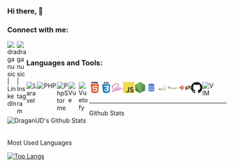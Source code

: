 ### Hi there, 👋

### Connect with me:
[<img align="left" alt="draganusic | LinkedIn" width="22px" src="https://cdn.jsdelivr.net/npm/simple-icons@v3/icons/linkedin.svg" />][linkedin]
[<img align="left" alt="draganusic | Instagram" width="22px" src="https://cdn.jsdelivr.net/npm/simple-icons@v3/icons/instagram.svg" />][instagram]

<br/>

### Languages and Tools:

<br/>
<img src="" alt="">
<img align="left" alt="Laravel" width="24px" src="https://seeklogo.com/images/L/laravel-logo-9B01588B1F-seeklogo.com.png"/>
<img align="left" alt="PHP" width="46px" src="https://miro.medium.com/max/4096/1*Y1hq9sHXG26Fyhys81z8rg.png"/>
<img align="left" alt="PhpStorme" width="26px" src="https://upload.wikimedia.org/wikipedia/commons/thumb/d/d0/Phpstorm.png/300px-Phpstorm.png"/>
<img align="left" alt="Vue" width="24px" src="https://lilly021.com/wp-content/uploads/2019/03/1200px-Vue.js_Logo_2.svg.png"/>
<img align="left" alt="Vuetofy" width="24px" src="https://seeklogo.com/images/V/vuetify-logo-3BCF73C928-seeklogo.com.png"/>
<img align="left" alt="HTML5" width="26px" src="https://raw.githubusercontent.com/github/explore/80688e429a7d4ef2fca1e82350fe8e3517d3494d/topics/html/html.png"/>
<img align="left" alt="CSS3" width="26px" src="https://raw.githubusercontent.com/github/explore/80688e429a7d4ef2fca1e82350fe8e3517d3494d/topics/css/css.png"/>
<img align="left" alt="Sass" width="26px" src="https://raw.githubusercontent.com/github/explore/80688e429a7d4ef2fca1e82350fe8e3517d3494d/topics/sass/sass.png"/>
<img align="left" alt="JavaScript" width="26px" src="https://raw.githubusercontent.com/github/explore/80688e429a7d4ef2fca1e82350fe8e3517d3494d/topics/javascript/javascript.png"/> 
<img align="left" alt="Node.js" width="26px" src="https://raw.githubusercontent.com/github/explore/80688e429a7d4ef2fca1e82350fe8e3517d3494d/topics/nodejs/nodejs.png"/>
<img align="left" alt="SQL" width="26px" src="https://raw.githubusercontent.com/github/explore/80688e429a7d4ef2fca1e82350fe8e3517d3494d/topics/sql/sql.png"/>
<img align="left" alt="MySQL" width="26px" src="https://raw.githubusercontent.com/github/explore/80688e429a7d4ef2fca1e82350fe8e3517d3494d/topics/mysql/mysql.png"/>
<img align="left" alt="MongoDB" width="26px" src="https://raw.githubusercontent.com/github/explore/80688e429a7d4ef2fca1e82350fe8e3517d3494d/topics/mongodb/mongodb.png"/>
<img align="left" alt="Git" width="26px" src="https://raw.githubusercontent.com/github/explore/80688e429a7d4ef2fca1e82350fe8e3517d3494d/topics/git/git.png"/>
<img align="left" alt="GitHub" width="26px" src="https://raw.githubusercontent.com/github/explore/78df643247d429f6cc873026c0622819ad797942/topics/github/github.png" />
<img align="left" alt="VIM" width="26px" src="https://upload.wikimedia.org/wikipedia/commons/9/9f/Vimlogo.svg" />
<br />

<br />

---
<summary>Github Stats</summary>
<img 
align="left"
alt="DraganUD's Github Stats"src="https://github-readme-stats.codestackr.vercel.app/api?username=DraganUS&show_icons=true&hide_border=true&theme=tokyonight"/>

  <br />
  <br />
  <br />

<summary>Most Used Languages</summary>

[![Top Langs](https://github-readme-stats.vercel.app/api/top-langs/?username=anuraghazra&layout=compact)](https://github.com/anuraghazra/github-readme-stats)

[instagram]: https://www.instagram.com/draganusic
[linkedin]: https://www.linkedin.com/in/draganusic